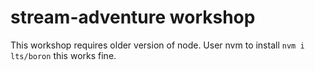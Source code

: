 # stream-adventure workshop

This workshop requires older version of node. User nvm to install `nvm i lts/boron` this works fine.